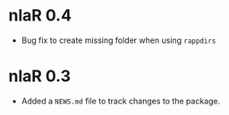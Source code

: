 # nlaR 0.4

* Bug fix to create missing folder when using `rappdirs`

# nlaR 0.3

* Added a `NEWS.md` file to track changes to the package.



